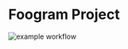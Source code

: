 # Foogram Project

![example workflow](https://github.com/aimerkz/foodgram-project-react/actions/workflows/foodgram_workflow.yml/badge.svg)
